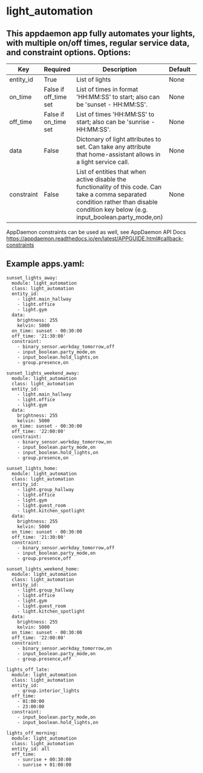 # light_automation
This appdaemon app fully automates your lights, with multiple on/off times, regular service data, and constraint options.
Options:
---

Key | Required | Description | Default | Unit
------------ | ------------- | ------------- | ------------- | -------------
entity_id | True | List of lights | None | List
on_time | False if off_time set | List of times in format 'HH:MM:SS' to start; also can be 'sunset - HH:MM:SS'. | None | Time list
off_time | False if on_time set | List of times 'HH:MM:SS' to start; also can be 'sunrise - HH:MM:SS'. | None | Time list
data | False | Dictonary of light attributes to set. Can take any attribute that home-assistant allows in a light service call. | None | Dictionary
constraint | False | List of entities that when active disable the functionality of this code. Can take a comma separated condition rather than disable condition key below (e.g. input_boolean.party_mode,on) | None | List

AppDaemon constraints can be used as well, see AppDaemon API Docs https://appdaemon.readthedocs.io/en/latest/APPGUIDE.html#callback-constraints

## Example apps.yaml:

```
sunset_lights_away:
  module: light_automation
  class: light_automation
  entity_id:
    - light.main_hallway
    - light.office
    - light.gym
  data:
    brightness: 255
    kelvin: 5000
  on_time: sunset - 00:30:00
  off_time: '21:30:00'
  constraint:
    - binary_sensor.workday_tomorrow,off
    - input_boolean.party_mode,on
    - input_boolean.hold_lights,on
    - group.presence,on

sunset_lights_weekend_away:
  module: light_automation
  class: light_automation
  entity_id:
    - light.main_hallway
    - light.office
    - light.gym
  data:
    brightness: 255
    kelvin: 5000
  on_time: sunset - 00:30:00
  off_time: '22:00:00'
  constraint:
    - binary_sensor.workday_tomorrow,on
    - input_boolean.party_mode,on
    - input_boolean.hold_lights,on
    - group.presence,on

sunset_lights_home:
  module: light_automation
  class: light_automation
  entity_id:
    - light.group_hallway
    - light.office
    - light.gym
    - light.guest_room
    - light.kitchen_spotlight
  data:
    brightness: 255
    kelvin: 5000
  on_time: sunset - 00:30:00
  off_time: '21:30:00'
  constraint:
    - binary_sensor.workday_tomorrow,off
    - input_boolean.party_mode,on
    - group.presence,off

sunset_lights_weekend_home:
  module: light_automation
  class: light_automation
  entity_id:
    - light.group_hallway
    - light.office
    - light.gym
    - light.guest_room
    - light.kitchen_spotlight
  data:
    brightness: 255
    kelvin: 5000
  on_time: sunset - 00:30:00
  off_time: '22:00:00'
  constraint:
    - binary_sensor.workday_tomorrow,on
    - input_boolean.party_mode,on
    - group.presence,off

lights_off_late:
  module: light_automation
  class: light_automation
  entity_id:
    - group.interior_lights
  off_time: 
    - 01:00:00
    - 23:00:00
  constraint:
    - input_boolean.party_mode,on
    - input_boolean.hold_lights,on

lights_off_morning:
  module: light_automation
  class: light_automation
  entity_id: all
  off_time: 
    - sunrise + 00:30:00
    - sunrise + 01:00:00
```

